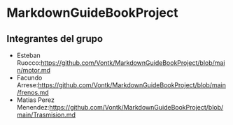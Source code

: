 # MarkdownGuideBookProject
## Integrantes del grupo
- Esteban Ruocco:https://github.com/Vontk/MarkdownGuideBookProject/blob/main/motor.md
- Facundo Arrese:https://github.com/Vontk/MarkdownGuideBookProject/blob/main/frenos.md
- Matias Perez Menendez:https://github.com/Vontk/MarkdownGuideBookProject/blob/main/Trasmision.md
